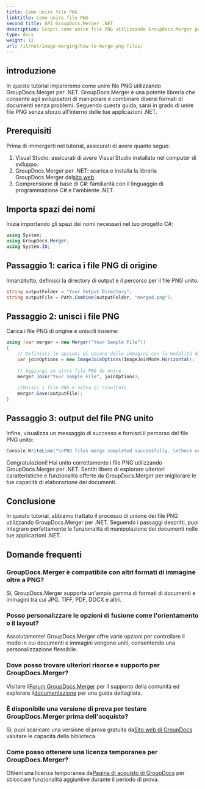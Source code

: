 ```yaml
---
title: Come unire file PNG
linktitle: Come unire file PNG
second_title: API GroupDocs.Merger .NET
description: Scopri come unire file PNG utilizzando GroupDocs.Merger per .NET. Guida dettagliata per un'integrazione perfetta nelle tue applicazioni .NET.
type: docs
weight: 12
url: /it/net/image-merging/how-to-merge-png-files/
---
```

## introduzione
In questo tutorial impareremo come unire file PNG utilizzando GroupDocs.Merger per .NET. GroupDocs.Merger è una potente libreria che consente agli sviluppatori di manipolare e combinare diversi formati di documenti senza problemi. Seguendo questa guida, sarai in grado di unire file PNG senza sforzo all'interno delle tue applicazioni .NET.
## Prerequisiti
Prima di immergerti nel tutorial, assicurati di avere quanto segue:
1. Visual Studio: assicurati di avere Visual Studio installato nel computer di sviluppo.
2.  GroupDocs.Merger per .NET: scarica e installa la libreria GroupDocs.Merger dal[sito web](https://releases.groupdocs.com/merger/net/).
3. Comprensione di base di C#: familiarità con il linguaggio di programmazione C# e l'ambiente .NET.

## Importa spazi dei nomi
Inizia importando gli spazi dei nomi necessari nel tuo progetto C#:
```csharp
using System; 
using GroupDocs.Merger;
using System.IO;
```
## Passaggio 1: carica i file PNG di origine
Innanzitutto, definisci la directory di output e il percorso per il file PNG unito:
```csharp
string outputFolder = "Your Output Directory";
string outputFile = Path.Combine(outputFolder, "merged.png");
```
## Passaggio 2: unisci i file PNG
Carica i file PNG di origine e uniscili insieme:
```csharp
using (var merger = new Merger("Your Sample File"))
{
    // Definisci le opzioni di unione delle immagini con la modalità di unione orizzontale
    var joinOptions = new ImageJoinOptions(ImageJoinMode.Horizontal);
    
    // Aggiungi un altro file PNG da unire
    merger.Join("Your Sample File", joinOptions);
    
    //Unisci i file PNG e salva il risultato
    merger.Save(outputFile);
}
```
## Passaggio 3: output del file PNG unito
Infine, visualizza un messaggio di successo e fornisci il percorso del file PNG unito:
```csharp
Console.WriteLine("\nPNG files merge completed successfully. \nCheck output in {0}", outputFolder);
```
Congratulazioni! Hai unito correttamente i file PNG utilizzando GroupDocs.Merger per .NET. Sentiti libero di esplorare ulteriori caratteristiche e funzionalità offerte da GroupDocs.Merger per migliorare le tue capacità di elaborazione dei documenti.


## Conclusione
In questo tutorial, abbiamo trattato il processo di unione dei file PNG utilizzando GroupDocs.Merger per .NET. Seguendo i passaggi descritti, puoi integrare perfettamente le funzionalità di manipolazione dei documenti nelle tue applicazioni .NET.
## Domande frequenti
### GroupDocs.Merger è compatibile con altri formati di immagine oltre a PNG?
Sì, GroupDocs.Merger supporta un'ampia gamma di formati di documenti e immagini tra cui JPG, TIFF, PDF, DOCX e altri.
### Posso personalizzare le opzioni di fusione come l'orientamento o il layout?
Assolutamente! GroupDocs.Merger offre varie opzioni per controllare il modo in cui documenti e immagini vengono uniti, consentendo una personalizzazione flessibile.
### Dove posso trovare ulteriori risorse e supporto per GroupDocs.Merger?
 Visitare il[Forum GroupDocs.Merger](https://forum.groupdocs.com/c/merger/32) per il supporto della comunità ed esplorare il[documentazione](https://reference.groupdocs.com/merger/net/) per una guida dettagliata.
### È disponibile una versione di prova per testare GroupDocs.Merger prima dell'acquisto?
 Sì, puoi scaricare una versione di prova gratuita da[Sito web di GroupDocs](https://releases.groupdocs.com/) valutare le capacità della biblioteca.
### Come posso ottenere una licenza temporanea per GroupDocs.Merger?
 Ottieni una licenza temporanea da[Pagina di acquisto di GroupDocs](https://purchase.groupdocs.com/temporary-license/) per sbloccare funzionalità aggiuntive durante il periodo di prova.
